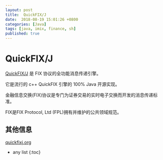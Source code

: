 ```yaml
---
layout: post
title:  QuickFIX/J
date:  2018-08-19 15:01:26 +0800
categories: [Java]
tags: [java, imix, finance, sh]
published: true
---
```


# QuickFIX/J

[QuickFIX/J](https://github.com/quickfix-j/quickfixj) 是 FIX 协议的全功能消息传递引擎。

它是流行的 c++ QuickFIX 引擎的 100% Java 开源实现。

金融信息交换(FIX)协议是专门为证券交易的实时电子交换而开发的消息传递标准。

FIX是FIX Protocol, Ltd (FPL)拥有并维护的公共领域规范。

## 其他信息

[quickfixj.org](https://www.quickfixj.org//)

* any list
{:toc}
